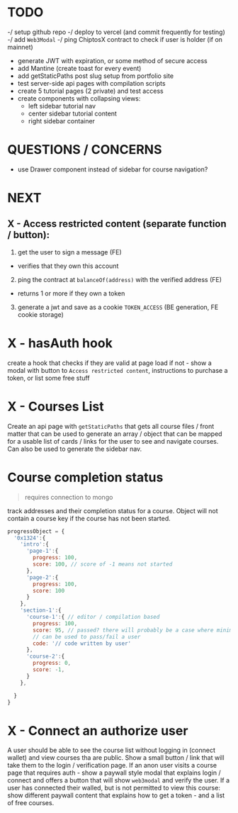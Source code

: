 # TODO

-/ setup github repo
-/ deploy to vercel (and commit frequently for testing)
-/ add `Web3Modal` 
-/ ping ChiptosX contract to check if user is holder (if on mainnet)
- generate JWT with expiration, or some method of secure access
- add Mantine (create toast for every event)
- add getStaticPaths post slug setup from portfolio site
- test server-side api pages with compilation scripts
- create 5 tutorial pages (2 private) and test access
- create components with collapsing views:
  - left sidebar tutorial nav
  - center sidebar tutorial content
  - right sidebar container



# QUESTIONS / CONCERNS

- use Drawer component instead of sidebar for course navigation?






# NEXT

## X - Access restricted content (separate function / button):

1. get the user to sign a message (FE)
  - verifies that they own this account

2. ping the contract at `balanceOf(address)` with the verified address (FE)
  - returns 1 or more if they own a token

3. generate a jwt and save as a cookie `TOKEN_ACCESS` (BE generation, FE cookie storage)

# X - hasAuth hook

create a hook that checks if they are valid at page load
if not - show a modal with button to `Access restricted content`,
instructions to purchase a token, 
or list some free stuff


# X - Courses List

Create an api page with `getStaticPaths` that gets all course files / front matter
that can be used to generate an array / object that can be mapped for a 
usable list of cards / links for the user to see and navigate courses.
Can also be used to generate the sidebar nav.


# Course completion status

> requires connection to mongo

track addresses and their completion status for a course. Object will not 
contain a course key if the course has not been started.

```js
progressObject = {
  '0x1324':{
    'intro':{
      'page-1':{
        progress: 100,
        score: 100, // score of -1 means not started
      },
      'page-2':{
        progress: 100,
        score: 100
      }
    },
    'section-1':{
      'course-1':{ // editor / compilation based
        progress: 100,
        score: 95, // passed? there will probably be a case where minimum score 
        // can be used to pass/fail a user
        code: '// code written by user'
      },
      'course-2':{
        progress: 0,
        score: -1,
      }
    },

  }
}
```



# X - Connect an authorize user

A user should be able to see the course list without logging in (connect wallet)
and view courses tha are public. Show a small button / link that will take them
to the login / verification page. If an anon user visits a course page that
requires auth - show a paywall style modal that explains login / connect
and offers a button that will show `web3modal` and verify the user.
If a user has connected their walled, but is not permitted to view this course:
show different paywall content that explains how to get a token - and a list of
free courses.
